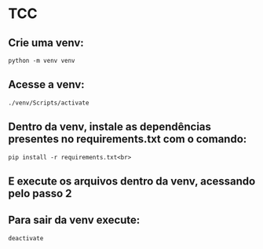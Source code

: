 # TCC
## Crie uma venv:
    python -m venv venv
## Acesse a venv:
    ./venv/Scripts/activate
## Dentro da venv, instale as dependências presentes no requirements.txt com o comando:
    pip install -r requirements.txt<br>
## E execute os arquivos dentro da venv, acessando pelo passo 2<br>
## Para sair da venv execute: 
    deactivate
